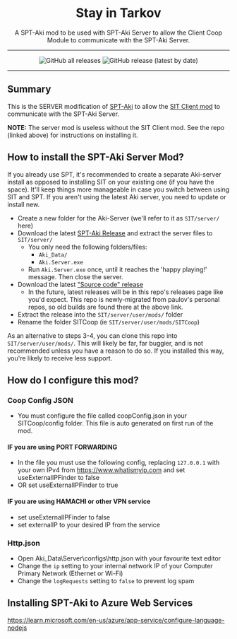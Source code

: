 <div align=center style="text-align: center;">
<h1> Stay in Tarkov </h1>
A SPT-Aki mod to be used with SPT-Aki Server to allow the Client Coop Module to communicate with the SPT-Aki Server.
</div>

---

<div align=center>

![GitHub all releases](https://img.shields.io/github/downloads/paulov-t/SIT.Aki-Server-Mod/total) ![GitHub release (latest by date)](https://img.shields.io/github/downloads/paulov-t/SIT.Aki-Server-Mod/latest/total)

</div>

---

## Summary

This is the SERVER modification of [SPT-Aki](https://www.sp-tarkov.com/) to allow the [SIT Client mod](https://github.com/stayintarkov/StayInTarkov.Client) to communicate with the SPT-Aki Server.

**NOTE:** The server mod is useless without the SIT Client mod. See the repo (linked above) for instructions on installing it. 

## How to install the SPT-Aki Server Mod?

If you already use SPT, it's recommended to create a separate Aki-server install as opposed to installing SIT on your existing one (if you have the space). It'll keep things more manageable in case you switch between using SIT and SPT.
If you aren't using the latest Aki server, you need to update or install new.

- Create a new folder for the Aki-Server (we'll refer to it as `SIT/server/` here)
- Download the latest [SPT-Aki Release](https://www.sp-tarkov.com/#download) and extract the server files to `SIT/server/`
  * You only need the following folders/files:
    * `Aki_Data/`
    * `Aki.Server.exe`
  * Run `Aki.Server.exe` once, until it reaches the 'happy playing!' message. Then close the server.
- Download the latest ["Source code" release](https://github.com/paulov-t/SIT.Aki-Server-Mod/releases) 
  * In the future, latest releases will be in this repo's releases page like you'd expect. This repo is newly-migrated from paulov's personal repos, so old builds are found there at the above link.
- Extract the release into the `SIT/server/user/mods/` folder
- Rename the folder SITCoop (ie `SIT/server/user/mods/SITCoop`)

As an alternative to steps 3-4, you can clone this repo into `SIT/server/user/mods/`. This will likely be far, far buggier, and is not recommended unless you have a reason to do so. If you installed this way, you're likely to receive less support.

## How do I configure this mod?

### Coop Config JSON
* You must configure the file called coopConfig.json in your SITCoop/config folder. This file is auto generated on first run of the mod.

#### IF you are using PORT FORWARDING
* In the file you must use the following config, replacing `127.0.0.1` with your own IPv4 from https://www.whatismyip.com and set useExternalIPFinder to false 
* OR set useExternalIPFinder to true

#### IF you are using HAMACHI or other VPN service
* set useExternalIPFinder to false
* set externalIP to your desired IP from the service

### Http.json

* Open Aki_Data\Server\configs\http.json with your favourite text editor
* Change the `ip` setting to your internal network IP of your Computer Primary Network (Ethernet or Wi-Fi)
* Change the `logRequests` setting to `false` to prevent log spam


## Installing SPT-Aki to Azure Web Services
https://learn.microsoft.com/en-us/azure/app-service/configure-language-nodejs
